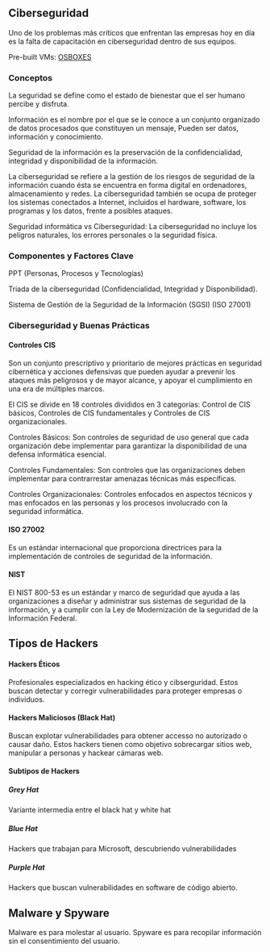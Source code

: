 ## Ciberseguridad

Uno de los problemas más críticos que enfrentan las empresas hoy en día es la falta de capacitación en ciberseguridad dentro de sus equipos. 

Pre-built VMs: [OSBOXES](https://www.osboxes.org/)
### Conceptos

La seguridad se define como el estado de bienestar que el ser humano percibe y disfruta.

Información es el nombre por el que se le conoce a un conjunto organizado de datos procesados que constituyen un mensaje, Pueden ser datos, información y conocimiento.

Seguridad de la información es la preservación de la confidencialidad, integridad y disponibilidad de la información.

La ciberseguridad se refiere a la gestión de los riesgos de seguridad de la información cuando ésta se encuentra en forma digital en ordenadores, almacenamiento y redes. La ciberseguridad también se ocupa de proteger los sistemas conectados a Internet, incluidos el hardware, software, los programas y los datos, frente a posibles ataques.

Seguridad informática vs Ciberseguridad: La ciberseguridad no incluye los peligros naturales, los errores personales o la seguridad física.

### Componentes y Factores Clave

PPT (Personas, Procesos y Tecnologías)

Triada de la ciberseguridad (Confidencialidad, Integridad y Disponibilidad).

Sistema de Gestión de la Seguridad de la Información (SGSI) (ISO 27001)

### Ciberseguridad y Buenas Prácticas

#### Controles CIS

Son un conjunto prescriptivo y prioritario de mejores prácticas en seguridad cibernética y acciones defensivas que pueden ayudar a prevenir los ataques más peligrosos y de mayor alcance, y apoyar el cumplimiento en una era de múltiples marcos.

El CIS se divide en 18 controles divididos en 3 categorías: Control de CIS básicos, Controles de CIS fundamentales y Controles de CIS organizacionales.

Controles Básicos: Son controles de seguridad de uso general que cada organización debe implementar para garantizar la disponibilidad de una defensa informática esencial.

Controles Fundamentales: Son controles que las organizaciones deben implementar para contrarrestar amenazas técnicas más específicas.

Controles Organizacionales: Controles enfocados en aspectos técnicos y mas enfocados en las personas y los procesos involucrado con la seguridad informática.
#### ISO 27002

Es un estándar internacional que proporciona directrices para la implementación de controles de seguridad de la información.
#### NIST

El NIST 800-53 es un estándar y marco de seguridad que ayuda a las organizaciones a diseñar y administrar sus sistemas de seguridad de la información, y a cumplir con la Ley de Modernización de la seguridad de la Información Federal.
## Tipos de Hackers

#### Hackers Éticos

Profesionales especializados en hacking ético y cibserguridad. Estos buscan detectar y corregir vulnerabilidades para proteger empresas o individuos. 
#### Hackers Maliciosos (Black Hat)

Buscan explotar vulnerabilidades para obtener accesso no autorizado o causar daño. Estos hackers tienen como objetivo sobrecargar sitios web, manipular a personas y hackear cámaras web.
#### Subtipos de Hackers

##### Grey Hat
Variante intermedia entre el black hat y white hat 
##### Blue Hat
Hackers que trabajan para Microsoft, descubriendo vulnerabilidades
##### Purple Hat
Hackers que buscan vulnerabilidades en software de código abierto.
## Malware y Spyware

Malware es para molestar al usuario. Spyware es para recopilar información sin el consentimiento del usuario.
